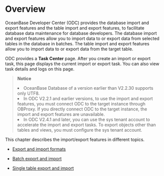 Overview 
=============================

OceanBase Developer Center (ODC) provides the database import and export features and the table import and export features, to facilitate database data maintenance for database developers. The database import and export features allow you to import data to or export data from selected tables in the database in batches. The table import and export features allow you to import data to or export data from the target table. 

ODC provides a **Task Center** page. After you create an import or export task, this page displays the current import or export task. You can also view task details and logs on this page. 

> **Notice**<br>
> <li> OceanBase Database of a version earlier than V2.2.30 supports only UTF8.</li>
> <li> In ODC V2.2.1 and earlier versions, to use the import and export features, you must connect ODC to the target instance through OBProxy. If you directly connect ODC to the target instance, the import and export features are unavailable.</li>
> <li> In ODC V2.4.1 and later, you can use the sys tenant account to accelerate the import and export tasks. To export objects other than tables and views, you must configure the sys tenant account.</li>

  




This chapter describes the import/export features in different topics.

* [Export and import formats](../1.client-odc-data-export-and-import/2.client-odc-export-and-import-formats.md)

  

* [Batch export and import](../../../6.web-odc-user-guide/6.web-odc-use-tools/1.web-odc-data-export-and-import/3.web-odc-batch-export-and-import.md)

  

* [Single table export and import](../../../6.web-odc-user-guide/6.web-odc-use-tools/1.web-odc-data-export-and-import/4.web-odc-single-table-export-and-import.md)

  



